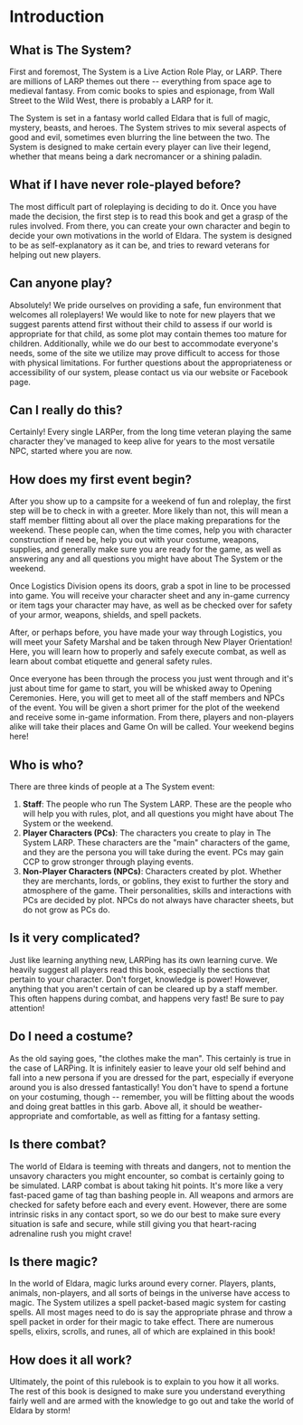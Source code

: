 # Introduction

## What is The System?

First and foremost, The System is a Live Action Role Play, or LARP. There are millions of LARP themes out there -- everything from space age to medieval fantasy. From comic books to spies and espionage, from Wall Street to the Wild West, there is probably a LARP for it.

The System is set in a fantasy world called Eldara that is full of magic, mystery, beasts, and heroes. The System strives to mix several aspects of good and evil, sometimes even blurring the line between the two. The System is designed to make certain every player can live their legend, whether that means being a dark necromancer or a shining paladin.

## What if I have never role-played before?

The most difficult part of roleplaying is deciding to do it. Once you have made the decision, the first step is to read this book and get a grasp of the rules involved. From there, you can create your own character and begin to decide your own motivations in the world of Eldara. The system is designed to be as self-explanatory as it can be, and tries to reward veterans for helping out new players.

## Can anyone play?

Absolutely! We pride ourselves on providing a safe, fun environment that welcomes all roleplayers! We would like to note for new players that we suggest parents attend first without their child to assess if our world is appropriate for that child, as some plot may contain themes too mature for children. Additionally, while we do our best to accommodate everyone's needs, some of the site we utilize may prove difficult to access for those with physical limitations. For further questions about the appropriateness or accessibility of our system, please contact us via our website or Facebook page.

## Can I really do this?

Certainly! Every single LARPer, from the long time veteran playing the same character they've managed to keep alive for years to the most versatile NPC, started where you are now.

## How does my first event begin?

After you show up to a campsite for a weekend of fun and roleplay, the first step will be to check in with a greeter. More likely than not, this will mean a staff member flitting about all over the place making preparations for the weekend. These people can, when the time comes, help you with character construction if need be, help you out with your costume, weapons, supplies, and generally make sure you are ready for the game, as well as answering any and all questions you might have about The System or the weekend.

Once Logistics Division opens its doors, grab a spot in line to be processed into game. You will receive your character sheet and any in-game currency or item tags your character may have, as well as be checked over for safety of your armor, weapons, shields, and spell packets.

After, or perhaps before, you have made your way through Logistics, you will meet your Safety Marshal and be taken through New Player Orientation! Here, you will learn how to properly and safely execute combat, as well as learn about combat etiquette and general safety rules.

Once everyone has been through the process you just went through and it's just about time for game to start, you will be whisked away to Opening Ceremonies. Here, you will get to meet all of the staff members and NPCs of the event. You will be given a short primer for the plot of the weekend and receive some in-game information. From there, players and non-players alike will take their places and Game On will be called. Your weekend begins here!

## Who is who?

There are three kinds of people at a The System event:

1. **Staff**: The people who run The System LARP. These are the people who will help you with rules, plot, and all questions you might have about The System or the weekend.
2. **Player Characters (PCs)**: The characters you create to play in The System LARP. These characters are the "main" characters of the game, and they are the persona you will take during the event. PCs may gain CCP to grow stronger through playing events.
3. **Non-Player Characters (NPCs)**: Characters created by plot. Whether they are merchants, lords, or goblins, they exist to further the story and atmosphere of the game. Their personalities, skills and interactions with PCs are decided by plot. NPCs do not always have character sheets, but do not grow as PCs do.

## Is it very complicated?

Just like learning anything new, LARPing has its own learning curve. We heavily suggest all players read this book, especially the sections that pertain to your character. Don't forget, knowledge is power! However, anything that you aren't certain of can be cleared up by a staff member. This often happens during combat, and happens very fast! Be sure to pay attention!

## Do I need a costume?

As the old saying goes, "the clothes make the man". This certainly is true in the case of LARPing. It is infinitely easier to leave your old self behind and fall into a new persona if you are dressed for the part, especially if everyone around you is also dressed fantastically! You don't have to spend a fortune on your costuming, though -- remember, you will be flitting about the woods and doing great battles in this garb. Above all, it should be weather-appropriate and comfortable, as well as fitting for a fantasy setting.

## Is there combat?

The world of Eldara is teeming with threats and dangers, not to mention the unsavory characters you might encounter, so combat is certainly going to be simulated. LARP combat is about taking hit points. It's more like a very fast-paced game of tag than bashing people in. All weapons and armors are checked for safety before each and every event. However, there are some intrinsic risks in any contact sport, so we do our best to make sure every situation is safe and secure, while still giving you that heart-racing adrenaline rush you might crave!

## Is there magic?

In the world of Eldara, magic lurks around every corner. Players, plants, animals, non-players, and all sorts of beings in the universe have access to magic. The System utilizes a spell packet-based magic system for casting spells. All most mages need to do is say the appropriate phrase and throw a spell packet in order for their magic to take effect. There are numerous spells, elixirs, scrolls, and runes, all of which are explained in this book!

## How does it all work?

Ultimately, the point of this rulebook is to explain to you how it all works. The rest of this book is designed to make sure you understand everything fairly well and are armed with the knowledge to go out and take the world of Eldara by storm! 